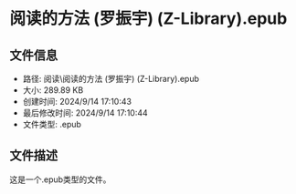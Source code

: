 ﻿# 阅读的方法 (罗振宇) (Z-Library).epub

## 文件信息
- 路径: 阅读\阅读的方法 (罗振宇) (Z-Library).epub
- 大小: 289.89 KB
- 创建时间: 2024/9/14 17:10:43
- 最后修改时间: 2024/9/14 17:10:44
- 文件类型: .epub

## 文件描述
这是一个.epub类型的文件。

